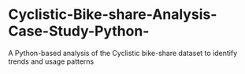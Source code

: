 # Cyclistic-Bike-share-Analysis-Case-Study-Python-
A Python-based analysis of the Cyclistic bike-share dataset to identify trends and usage patterns
